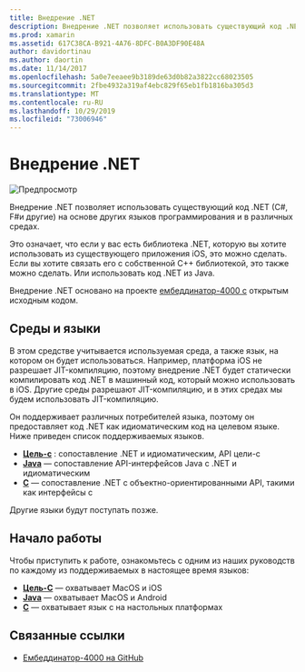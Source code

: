 ```yaml
---
title: Внедрение .NET
description: Внедрение .NET позволяет использовать существующий код .NET (C# F#и т. д.) в коде, написанном на других языках программирования.
ms.prod: xamarin
ms.assetid: 617C38CA-B921-4A76-8DFC-B0A3DF90E48A
author: davidortinau
ms.author: daortin
ms.date: 11/14/2017
ms.openlocfilehash: 5a0e7eeaee9b3189de63d0b82a3822cc68023505
ms.sourcegitcommit: 2fbe4932a319af4ebc829f65eb1fb1816ba305d3
ms.translationtype: MT
ms.contentlocale: ru-RU
ms.lasthandoff: 10/29/2019
ms.locfileid: "73006946"
---
```

# <a name="net-embedding"></a>Внедрение .NET

![Предпросмотр](~/media/shared/preview.png)

Внедрение .NET позволяет использовать существующий код .NET (C#, F#и другие) на основе других языков программирования и в различных средах.

Это означает, что если у вас есть библиотека .NET, которую вы хотите использовать из существующего приложения iOS, это можно сделать.   Если вы хотите связать его с собственной C++ библиотекой, это также можно сделать.   Или использовать код .NET из Java.

Внедрение .NET основано на проекте [ембеддинатор-4000 с](https://github.com/mono/Embeddinator-4000) открытым исходным кодом.

## <a name="environments-and-languages"></a>Среды и языки

В этом средстве учитывается используемая среда, а также язык, на котором он будет использоваться.   Например, платформа iOS не разрешает JIT-компиляцию, поэтому внедрение .NET будет статически компилировать код .NET в машинный код, который можно использовать в iOS.  Другие среды разрешают JIT-компиляцию, и в этих средах мы будем использовать JIT-компиляцию.

Он поддерживает различных потребителей языка, поэтому он предоставляет код .NET как идиоматическим код на целевом языке.   Ниже приведен список поддерживаемых языков.

- [**Цель-c**](objective-c/index.md) : сопоставление .NET и идиоматическим, API цели-c
- [**Java**](android/index.md) — сопоставление API-интерфейсов Java с .NET и идиоматическим
- [**C**](get-started/c.md) — сопоставление .NET с объектно-ориентированными API, такими как интерфейсы c

Другие языки будут поступать позже.

## <a name="getting-started"></a>Начало работы

Чтобы приступить к работе, ознакомьтесь с одним из наших руководств по каждому из поддерживаемых в настоящее время языков:

- [**Цель-C**](get-started/objective-c/index.md) — охватывает MacOS и iOS
- [**Java**](get-started/java/index.md) — охватывает MacOS и Android
- [**C**](get-started/c.md) — охватывает язык c на настольных платформах

## <a name="related-links"></a>Связанные ссылки

- [Ембеддинатор-4000 на GitHub](https://github.com/mono/Embeddinator-4000)
